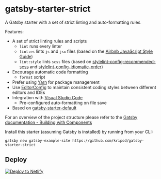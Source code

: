 # gatsby-starter-strict

A Gatsby starter with a set of strict linting and auto-formatting rules.

Features:

* A set of strict linting rules and scripts
  * `lint` runs every linter
  * `lint:es` lints `js` and `jsx` files (based on the [Airbnb JavaScript Style Guide][])
  * `lint:style` lints `scss` files (based on [stylelint-config-recommended-scss][] and [stylelint-config-idiomatic-order][])
* Encourage automatic code formatting
  * `format` script
* Prefer using [Yarn](https://yarnpkg.com) for package management
* Use [EditorConfig](http://editorconfig.org) to maintain consistent coding styles between different editors and IDEs
* Integration with [Visual Studio Code](https://code.visualstudio.com)
  * Pre-configured auto-formatting on file save
* Based on [gatsby-starter-default](https://github.com/gatsbyjs/gatsby-starter-default)

For an overview of the project structure please refer to the [Gatsby documentation - Building with Components](https://www.gatsbyjs.org/docs/building-with-components/)

Install this starter (assuming Gatsby is installed) by running from your CLI:

```
gatsby new gatsby-example-site https://github.com/kripod/gatsby-starter-strict
```

[airbnb javascript style guide]: https://github.com/airbnb/javascript
[stylelint-config-recommended-scss]: https://github.com/kristerkari/stylelint-config-recommended-scss
[stylelint-config-idiomatic-order]: https://github.com/ream88/stylelint-config-idiomatic-order

## Deploy

[![Deploy to Netlify](https://www.netlify.com/img/deploy/button.svg)](https://app.netlify.com/start/deploy?repository=https://github.com/kripod/gatsby-starter-strict)
